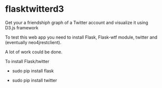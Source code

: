 flasktwitterd3
==============

Get your a friendshiph graph of a Twitter account and visualize it using D3.js framework

To test this web app you need to install Flask, Flask-wtf module, twitter and (eventually neo4jrestclient). 

A lot of work could be done. 

To install Flask/twitter

- sudo pip install flask

- sudo pip install twitter

